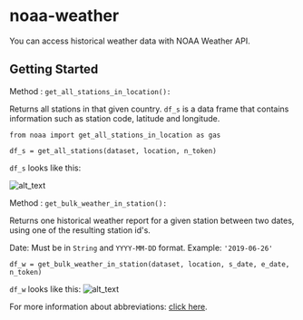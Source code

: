 # noaa-weather

You can access historical weather data with NOAA Weather API.

## Getting Started

Method : ```get_all_stations_in_location(): ```

Returns all stations in that given country.
```df_s``` is a data frame that contains information such as station code, latitude and longitude.

```
from noaa import get_all_stations_in_location as gas

df_s = get_all_stations(dataset, location, n_token)
```

```df_s``` looks like this:

![alt_text](images/df_s.png)


Method : ```get_bulk_weather_in_station():```


Returns one historical weather report for a given station between two dates, using one of the resulting station id's.

Date: Must be in ```String``` and ```YYYY-MM-DD``` format. Example: ```'2019-06-26'```
```
df_w = get_bulk_weather_in_station(dataset, location, s_date, e_date, n_token)
```


```df_w``` looks like this:
![alt_text](images/df_w.png)


For more information about abbreviations: [click here](ftp://ftp.ncdc.noaa.gov/pub/data/ghcn/daily/readme.txt).






